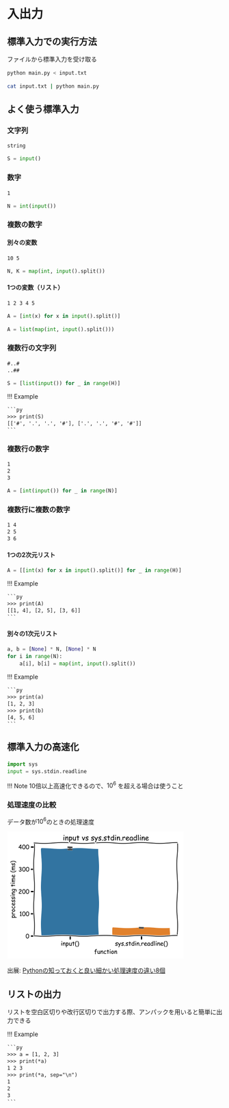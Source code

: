 # 入出力

## 標準入力での実行方法

ファイルから標準入力を受け取る

```sh
python main.py < input.txt
```

```sh
cat input.txt | python main.py
```

## よく使う標準入力

### 文字列

```text
string
```

```py
S = input()
```

### 数字

```text
1
```

```py
N = int(input())
```

### 複数の数字

#### 別々の変数

```text
10 5
```

```py
N, K = map(int, input().split())
```

#### 1つの変数（リスト）

```text
1 2 3 4 5
```

```py
A = [int(x) for x in input().split()]
```

```py
A = list(map(int, input().split()))
```

### 複数行の文字列

```text
#..#
..##
```

```py
S = [list(input()) for _ in range(H)]
```

!!! Example

    ```py
    >>> print(S)
    [['#', '.', '.', '#'], ['.', '.', '#', '#']]
    ```

### 複数行の数字

```text
1
2
3
```

```py
A = [int(input()) for _ in range(N)]
```

### 複数行に複数の数字

```text
1 4
2 5
3 6
```

#### 1つの2次元リスト

```py
A = [[int(x) for x in input().split()] for _ in range(H)]
```

!!! Example

    ```py
    >>> print(A)
    [[1, 4], [2, 5], [3, 6]]
    ```

#### 別々の1次元リスト

```py
a, b = [None] * N, [None] * N
for i in range(N):
    a[i], b[i] = map(int, input().split())
```

!!! Example

    ```py
    >>> print(a)
    [1, 2, 3]
    >>> print(b)
    [4, 5, 6]
    ```

## 標準入力の高速化

```py
import sys
input = sys.stdin.readline
```

!!! Note
    10倍以上高速化できるので、$10^6$ を超える場合は使うこと

### 処理速度の比較

データ数が$10^6$のときの処理速度

![input_vs_sys_stdin_readline](../assets/images/input_vs_sys_stdin_readline.png)

出展: [Pythonの知っておくと良い細かい処理速度の違い8個](https://www.kumilog.net/entry/python-speed-comp#input-%E3%81%A8-sysstdinreadline)

## リストの出力

リストを空白区切りや改行区切りで出力する際、アンパックを用いると簡単に出力できる

!!! Example

    ```py
    >>> a = [1, 2, 3]
    >>> print(*a)
    1 2 3
    >>> print(*a, sep="\n")
    1
    2
    3
    ```
